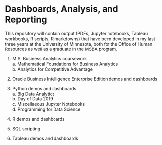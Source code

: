 # Dashboards, Analysis, and Reporting

This repository will contain output (PDFs, Jupyter notebooks, Tableau workbooks, R scripts, R markdowns) that have been developed in my last three years at the University of Minnesota, both for the Office of Human Resources as well as a graduate in the MSBA program.

1.  M.S. Business Analytics coursework <br/>
  a.  Mathematical Foundations for Business Analytics<br/>
  b.  Analytics for Competitive Advantage<br/>
  
2.  Oracle Business Intelligence Enterprise Edition demos and dashboards

3.  Python demos and dashboards <br/>
  a.  Big Data Analytics<br/>
  b.  Day of Data 2019<br/>
  c.  Miscellaeous Jupyter Notebooks<br/>
  d.  Programming for Data Science<br/>

4.  R demos and dashboards

5.  SQL scripting

6.  Tableau demos and dashboards
